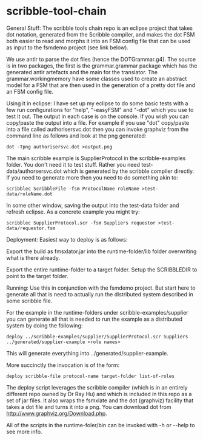 # scribble-tool-chain
General Stuff:
The scribble tools chain repo is an eclipse project that takes dot notation, generated from the Scribble compiler, and makes the dot FSM both easier to read and morphs it into an FSM config file that can be used as input to the fsmdemo project (see link below).

We use antlr to parse the dot files (hence the DOTGrammar.g4). The source is in two packages, the first is the grammar.grammar package which has the generated antlr artefacts and the main for the translator. The grammar.workingmemory have some classes used to create an abstract model for a FSM that are then used in the generation of a pretty dot file and an FSM config file.

Using it in eclipse:
I have set up my eclipse to do some basic tests with a few run configurations for "help", "-easyFSM" and "-dot" which you use to test it out. The output in each case is on the console. If you wish you can copy/paste the output into a file. For example if you use "dot" copy/paste into a file called authorisersvc.dot then you can invoke graphviz from the command line as follows and look at the png generated:

	dot -Tpng authorisersvc.dot >output.png

The main scribble example is SupplierProtocol in the scribble-examples folder. You don't need it to test stuff. Rather you need test-data/authorsersvc.dot which is generated by the scribble compiler directly. If you need to generate more then you need to do something akin to:

	scribblec ScribbleFile -fsm ProtocolName roleName >test-data/roleName.dot

In some other window, saving the output into the test-data folder and refresh eclipse. As a concrete example you might try:

	scribblec SupplierProtocol.scr -fsm Suppliers requestor >test-data/requestor.fsm

Deployment:
Easiest way to deploy is as follows:

Export the build as fmsxlator.jar into the runtime-folder/lib folder overwriting what is there already.

Export the entire runtime-folder to a target folder. Setup the SCRIBBLEDIR to point to the target folder.

Running:
Use this in conjunction with the fsmdemo project. But start here to generate all that is need to actually run the distributed system described in some scribble file.

For the example in the runtime-folders under scribble-examples/supplier you can generate all that is needed to run the example as a distributed system by doing the following:

	deploy ../scribble-examples/supplier/SupplierProtocol.scr Suppliers ../generated/supplier-example <role names>

This will generate everything into ../generated/supplier-example.
 
 More succinctly the invocation is of the form:

	deploy scribble-file protocol-name target-folder list-of-roles

The deploy script leverages the scribble compiler (which is in an entirely different repo owned by Dr Ray Hu) and which is included in this repo as a set of jar files. It also wraps the fsmxlate and the dot (graphviz) facility that takes a dot file and turns it into a png. You can download dot from http://www.graphviz.org/Download.php.

All of the scripts in the runtime-foler/bin can be invoked with -h or --help to see more info.






